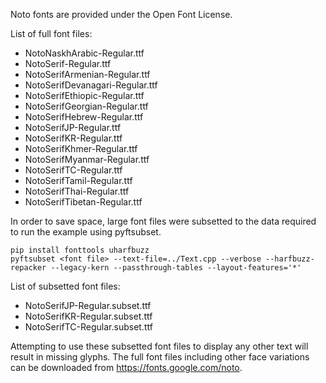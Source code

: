 Noto fonts are provided under the Open Font License.

List of full font files:
- NotoNaskhArabic-Regular.ttf
- NotoSerif-Regular.ttf
- NotoSerifArmenian-Regular.ttf
- NotoSerifDevanagari-Regular.ttf
- NotoSerifEthiopic-Regular.ttf
- NotoSerifGeorgian-Regular.ttf
- NotoSerifHebrew-Regular.ttf
- NotoSerifJP-Regular.ttf
- NotoSerifKR-Regular.ttf
- NotoSerifKhmer-Regular.ttf
- NotoSerifMyanmar-Regular.ttf
- NotoSerifTC-Regular.ttf
- NotoSerifTamil-Regular.ttf
- NotoSerifThai-Regular.ttf
- NotoSerifTibetan-Regular.ttf

In order to save space, large font files were subsetted to the data required to run the example using pyftsubset.

```
pip install fonttools uharfbuzz
pyftsubset <font file> --text-file=../Text.cpp --verbose --harfbuzz-repacker --legacy-kern --passthrough-tables --layout-features='*'
```

List of subsetted font files:
- NotoSerifJP-Regular.subset.ttf
- NotoSerifKR-Regular.subset.ttf
- NotoSerifTC-Regular.subset.ttf

Attempting to use these subsetted font files to display any other text will result in missing glyphs.
The full font files including other face variations can be downloaded from https://fonts.google.com/noto.
